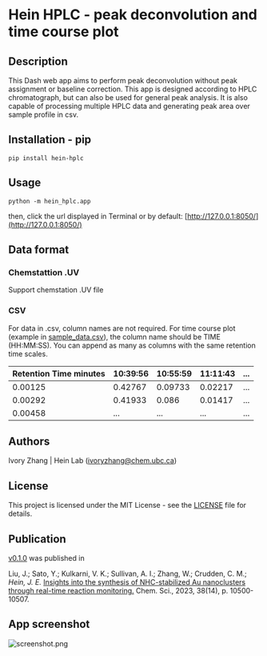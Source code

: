 # Hein HPLC - peak deconvolution and time course plot

## Description
This Dash web app aims to perform peak deconvolution without peak assignment or baseline correction. This app is designed according to  HPLC chromatograph, but can also be used for general peak analysis. It is also capable of processing multiple HPLC data and generating peak area over sample profile in csv.


## Installation - pip
```
pip install hein-hplc
```

## Usage
```
python -m hein_hplc.app
```
then, click the url displayed in Terminal or by default: [http://127.0.0.1:8050/](http://127.0.0.1:8050/)

## Data format
### Chemstattion .UV
Support chemstation .UV file
### CSV
For data in .csv, column names are not required. For time course plot (example in [sample_data.csv](sample_data/sample_data.csv)), the column name should be TIME (HH:MM:SS).
You can append as many as columns with the same retention time scales.

| Retention Time minutes | 10:39:56 | 10:55:59 | 11:11:43 | ... |
|------------------------|----------|----------|----------|-----|
| 0.00125                | 0.42767  | 0.09733  | 0.02217  | ... |
| 0.00292                | 0.41933  | 0.086    | 0.01417  | ... |
| 0.00458                | ...      | ...      | ...      | ... |

## Authors
Ivory Zhang | Hein Lab ([ivoryzhang@chem.ubc.ca]())

## License

This project is licensed under the MIT License - see the [LICENSE](LICENSE) file for details.

## Publication
[v0.1.0](https://gitlab.com/heingroup/hein-hplc/-/tree/v0.1.0) 
was published in 

Liu, J.; Sato, Y.; Kulkarni, V. K.; Sullivan, A. I.; Zhang, W.; Crudden, C. M.; _Hein, J. E._ 
[Insights into the synthesis of NHC-stabilized Au nanoclusters through real-time reaction monitoring.](https://doi.org/10.1039/D3SC02077K)
Chem. Sci., 2023, 38(14), p. 10500-10507.

## App screenshot
![screenshot.png](hein_hplc/assets/screenshot.png)